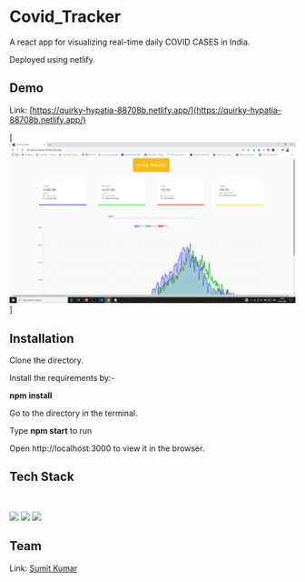 # Covid_Tracker
A react app for visualizing real-time daily COVID CASES in India.

Deployed using netlify.

## Demo
Link: [https://quirky-hypatia-88708b.netlify.app/](https://quirky-hypatia-88708b.netlify.app/)

[![](https://github.com/sumitkumarju/covid_tracker/blob/main/Capture.PNG)]

## Installation 
 Clone the directory.
 
 Install the requirements by:-
 
**npm install**

 Go to the directory in the terminal.
 
 Type **npm start** to run
 
 Open http://localhost:3000 to view it in the browser.


## Tech Stack
![]()

<img target="_blank" src="https://i2.wp.com/blog.logrocket.com/wp-content/uploads/2019/10/nodejs.png?fit=1240%2C700&ssl=1" width=150>
<img target="_blank" src="https://hackernoon.com/images/z2xg2bpo.jpg" width=150>

<img target="_blank" src="https://cdn.sanity.io/images/ti7si9cx/production/656e951d31f3dc0f061a57466d01def70a81a6af-1500x1000.gif?w=1382" width=150>

## Team

Link: [Sumit Kumar](https://www.linkedin.com/in/sumit-kumar-b8058316a/)



